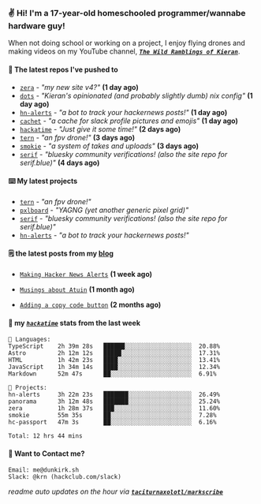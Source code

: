 ### ✌️ Hi! I'm a 17-year-old homeschooled programmer/wannabe hardware guy!

When not doing school or working on a project, I enjoy flying drones and making videos on my YouTube channel, [**_`The Wild Ramblings of Kieran`_**](https://youtube.com/@kieran.rambles).

#### 👷 The latest repos I've pushed to

- [`zera`](https://github.com/taciturnaxolotl/zera) - _"my new site v4?"_ **(1 day ago)**
- [`dots`](https://github.com/taciturnaxolotl/dots) - _"Kieran's opinionated (and probably slightly dumb) nix config"_ **(1 day ago)**
- [`hn-alerts`](https://github.com/taciturnaxolotl/hn-alerts) - _"a bot to track your hackernews posts!"_ **(1 day ago)**
- [`cachet`](https://github.com/taciturnaxolotl/cachet) - _"a cache for slack profile pictures and emojis"_ **(1 day ago)**
- [`hackatime`](https://github.com/hackclub/hackatime) - _"Just give it some time!"_ **(2 days ago)**
- [`tern`](https://github.com/taciturnaxolotl/tern) - _"an fpv drone!"_ **(3 days ago)**
- [`smokie`](https://github.com/taciturnaxolotl/smokie) - _"a system of takes and uploads"_ **(3 days ago)**
- [`serif`](https://github.com/taciturnaxolotl/serif) - _"bluesky community verifications! (also the site repo for serif.blue)"_ **(4 days ago)**

#### ⌨️ My latest projects

- [`tern`](https://github.com/taciturnaxolotl/tern) - _"an fpv drone!"_
- [`pxlboard`](https://github.com/taciturnaxolotl/pxlboard) - _"YAGNG (yet another generic pixel grid)"_
- [`serif`](https://github.com/taciturnaxolotl/serif) - _"bluesky community verifications! (also the site repo for serif.blue)"_
- [`hn-alerts`](https://github.com/taciturnaxolotl/hn-alerts) - _"a bot to track your hackernews posts!"_

#### 🗒️ the latest posts from my [blog](https://dunkirk.sh)

- [`Making Hacker News Alerts`](https://dunkirk.sh/blog/hn-alerts/) **(1 week ago)**

- [`Musings about Atuin`](https://dunkirk.sh/blog/atuin/) **(1 month ago)**

- [`Adding a copy code button`](https://dunkirk.sh/blog/adding-a-copy-button/) **(2 months ago)**



#### 📡 my [_`hackatime`_](https://waka.hackclub.com) stats from the last week

```text
💾 Languages:
TypeScript    2h 39m 28s   ██████░░░░░░░░░░░░░░░░░░░  20.88%
Astro         2h 12m 12s   █████░░░░░░░░░░░░░░░░░░░░  17.31%
HTML          1h 42m 23s   ████░░░░░░░░░░░░░░░░░░░░░  13.41%
JavaScript    1h 34m 14s   ████░░░░░░░░░░░░░░░░░░░░░  12.34%
Markdown      52m 47s      ██░░░░░░░░░░░░░░░░░░░░░░░  6.91%

💼 Projects:
hn-alerts     3h 22m 23s   ███████░░░░░░░░░░░░░░░░░░  26.49%
panorama      3h 12m 48s   ███████░░░░░░░░░░░░░░░░░░  25.24%
zera          1h 28m 37s   ███░░░░░░░░░░░░░░░░░░░░░░  11.60%
smokie        55m 35s      ██░░░░░░░░░░░░░░░░░░░░░░░  7.28%
hc-passport   47m 3s       ██░░░░░░░░░░░░░░░░░░░░░░░  6.16%

Total: 12 hrs 44 mins
```

#### 📮 Want to Contact me?

```text
Email: me@dunkirk.sh
Slack: @krn (hackclub.com/slack)
```

_readme auto updates on the hour via [**`taciturnaxolotl/markscribe`**](https://github.com/taciturnaxolotl/markscribe)_
